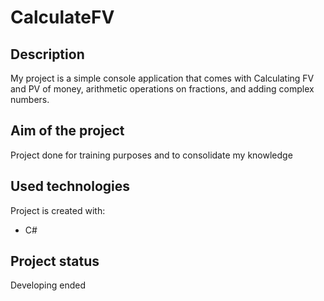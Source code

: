 # CalculateFV

## Description
My project is a simple console application that comes with Calculating FV and PV of money, arithmetic operations on fractions, and adding complex numbers.

## Aim of the project
Project done for training purposes and to consolidate my knowledge

## Used technologies
Project is created with:
* C#

## Project status
Developing ended 

